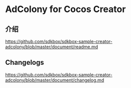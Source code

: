 # AdColony for Cocos Creator

## 介绍
https://github.com/sdkbox/sdkbox-sample-creator-adcolony/blob/master/document/readme.md

## Changelogs

https://github.com/sdkbox/sdkbox-sample-creator-adcolony/blob/master/document/changelog.md
